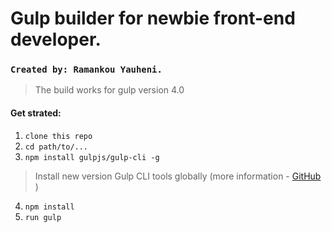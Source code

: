 # Gulp builder for newbie front-end developer.
### `Created by: Ramankou Yauheni.`
> The build works for gulp version 4.0

#### Get strated:

1. ```clone this repo```
2. ```cd path/to/...```
3. ```npm install gulpjs/gulp-cli -g```
> Install new version Gulp CLI tools globally (more information - [GitHub](https://github.com/gulpjs/gulp/blob/4.0/docs/getting-started.md) )

4. ```npm install```
6. ```run gulp```